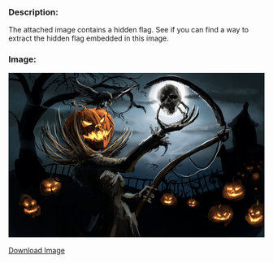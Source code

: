 ### Description:

The attached image contains a hidden flag. See if you can find a way to extract the hidden flag embedded in this image.

### Image:

![Image](https://raw.githubusercontent.com/r4g1n-cajun/CTF-Writeups/master/NCSAM%20Hacktober%20CTF%202018/Steganography/Files/jack.jpg?token=AlLywArdi84Nf_LQM_TqBEQU7eTcufrqks5b2Lz3wA%3D%3D)

[Download Image](https://github.com/r4g1n-cajun/CTF-Writeups/raw/master/NCSAM%20Hacktober%20CTF%202018/Steganography/Files/jack.jpg)
